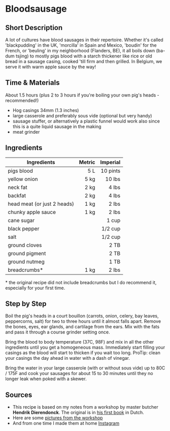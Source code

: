 # Bloodsausage
## Short Description
A lot of cultures have blood sausages in their repertoire. Whether it's called 'blackpudding' in the UK, 'morcilla' in Spain and Mexico, 'boudin' for the French,  or 'beuling' in my neighborhood (Flanders, BE), it all boils down (ba-dum tsjing) to mostly pigs blood with a starch thickener like rice or old bread in a sausage casing, cooked 'till firm and then grilled. In Belgium, we serve it with warm apple sauce by the way!

## Time & Materials
About 1.5 hours (plus 2 to 3 hours if you're boiling your own pig's heads - recommended!)
* Hog casings 34mm (1.3 inches)
* large casserole and preferably sous vide (optional but very handy)
* sausage stuffer, or alternatively a plastic funnel would work also since this is a quite liquid sausage in the making
* meat grinder

## Ingredients
| Ingredients | Metric | Imperial |
|----------|-------------:|------:|
| pigs blood | 5 L | 10 pints |
| yellow onion | 5 kg | 10 lbs |
| neck fat | 2 kg | 4 lbs |
| backfat | 2 kg | 4 lbs |
| head meat (or just 2 heads) | 1 kg | 2 lbs |
| chunky apple sauce | 1 kg | 2 lbs |
| cane sugar | | 1 cup |
| black pepper | | 1/2 cup |
| salt | | 1/2 cup |
| ground cloves | | 2 TB |
| ground pigment | | 2 TB |
| ground nutmeg | | 1 TB |
| breadcrumbs* | 1 kg | 2 lbs |

\* the original recipe did not include breadcrumbs but I do recommend it, especially for your first time.

## Step by Step
Boil the pig's heads in a court bouillon (carrots, onion, celery, bay leaves, peppercorns, salt) for two to three hours until it almost falls apart. Remove the bones, eyes, ear glands, and cartilage from the ears. Mix with the fats and pass it through a course grinder setting once.

Bring the blood to body temperature (37C, 98F) and mix in all the other ingredients until you get a homogeneous mass. Immediately start filling your casings as the blood will start to thicken if you wait too long. ProTip: clean your casings the day ahead in water with a dash of vinegar.

Bring the water in your large casserole (with or without sous vide) up to 80C / 175F and cook your sausages for about 15 to 30 minutes until they no longer leak when poked with a skewer.

## Sources
* This recipe is based on my notes from a workshop by master butcher **Hendrik Dierendonck**. The original is in [his first book](https://www.dierendonck.be/en/products/boek) in Dutch.
* Here are some [pictures from the workshop](https://www.instagram.com/p/BcukG-DFStS7MplOx-retiUAHOq9r0udq8LxNs0/)
* And from one time I made them at home [Instagram](https://www.instagram.com/p/Bs3nJ_CnbjepIQleaPFqNo0sCKf1I-ZxRNDres0/)
